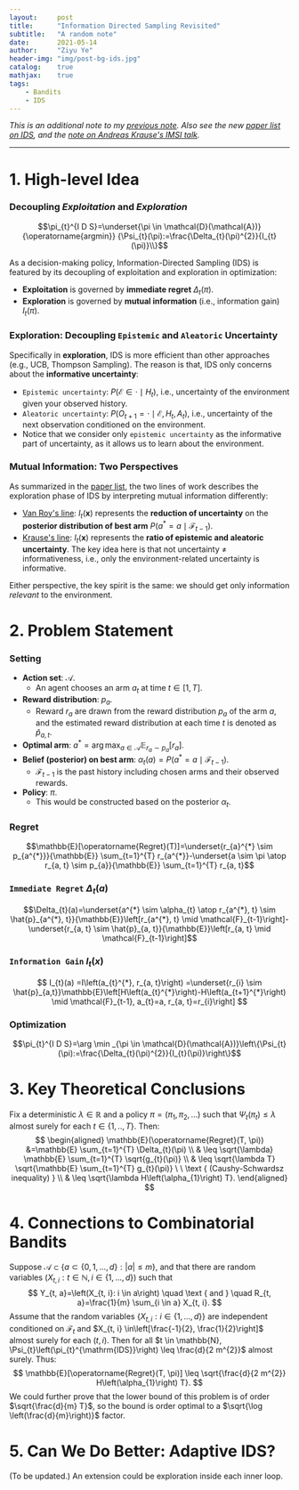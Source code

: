 ```yaml
---
layout:     post
title:      "Information Directed Sampling Revisited"
subtitle:   "A random note"
date:       2021-05-14
author:     "Ziyu Ye"
header-img: "img/post-bg-ids.jpg"
catalog:    true
mathjax:    true
tags:
    - Bandits
    - IDS
---
```


*This is an additional note to my [previous note](https://github.com/ZIYU-DEEP/efficient-online-decision-learning/blob/main/notes/21-05-10-notes-IDS.md). Also see the new [paper list on IDS](https://github.com/ZIYU-DEEP/efficient-online-decision-learning/blob/main/notes/Paper-List-on-Information-Directed-Sampling.md), and the [note on Andreas Krause's IMSI talk](https://github.com/ZIYU-DEEP/efficient-online-decision-learning/blob/main/notes/21-05-10-notes-IMSI-workshop.md).*

---

# 1. High-level Idea
### Decoupling *Exploitation* and *Exploration*
$$\pi_{t}^{I D S}=\underset{\pi \in \mathcal{D}(\mathcal{A})}{\operatorname{argmin}} {\Psi_{t}(\pi):=\frac{\Delta_{t}(\pi)^{2}}{I_{t}(\pi)}\\}$$

As a decision-making policy, Information-Directed Sampling (IDS) is featured by its decoupling of exploitation and exploration in optimization:
- **Exploitation** is governed by **immediate regret** $\Delta_{t}(\pi)$.
- **Exploration** is governed by **mutual information** (i.e., information gain) $I_{t}(\pi)$.

### Exploration: Decoupling `Epistemic` and `Aleatoric` Uncertainty
Specifically in **exploration**, IDS is more efficient than other approaches (e.g., UCB, Thompson Sampling). The reason is that, IDS only concerns about the **informative uncertainty**:
- `Epistemic uncertainty`: $P\left(\mathcal{E} \in \cdot \mid H_{t}\right)$, i.e., uncertainty of the environment given your observed history.
- `Aleatoric uncertainty`: $P\left(O_{t+1}=\cdot \mid \mathcal{E}, H_{t}, A_{t}\right)$, i.e., uncertainty of the next observation conditioned on the environment.
- Notice that we consider only `epistemic uncertainty` as the informative part of uncertainty, as it allows us to learn about the environment.

### Mutual Information: Two Perspectives
As summarized in the [paper list](https://github.com/ZIYU-DEEP/efficient-online-decision-learning/blob/main/notes/Paper-List-on-Information-Directed-Sampling.md), the two lines of work describes the exploration phase of IDS by interpreting mutual information differently:
- [Van Roy's line](https://github.com/ZIYU-DEEP/efficient-online-decision-learning/blob/main/notes/21-05-10-notes-IDS.md): $I_{t}(\mathbf{x})$ represents the **reduction of uncertainty** on the **posterior distribution of best arm** $P\left(a^{*}=a \mid \mathcal{F}_{t-1}\right)$.
- [Krause's line](https://github.com/ZIYU-DEEP/efficient-online-decision-learning/blob/main/notes/21-05-10-notes-IMSI-workshop.md): $I_{t}(\mathbf{x})$ represents the **ratio of epistemic and aleatoric uncertainty**. The key idea here is that not uncertainty $\neq$ informativeness, i.e., only the environment-related uncertainty is informative.

Either perspective, the key spirit is the same: we should get only information *relevant* to the environment.

# 2. Problem Statement
### Setting
- **Action set**: $\mathcal{A}$.
    - An agent chooses an arm $a_{t}$ at time $t \in[1, T]$.
- **Reward distribution**: $p_{a}$.
    - Reward $r_{a}$ are drawn from the reward distribution $p_{a}$ of the arm $a$, and the estimated reward distribution at each time $t$ is denoted as $\hat{p}_{a,t}$.
- **Optimal arm**: $a^{*}=\arg \max _{a \in \mathcal{A}} \mathbb{E}_{r_{a} \sim p_{a}}\left[r_{a}\right]$.
- **Belief (posterior) on best arm**: $\alpha_{t}(a)=P\left(a^{*}=a \mid \mathcal{F}_{t-1}\right)$.
    - $\mathcal{F}_{t-1}$ is the past history including chosen arms and their observed rewards.
- **Policy**: $\pi$.
    - This would be constructed based on the posterior $\alpha_{t}$.

### Regret
$$\mathbb{E}[\operatorname{Regret}(T)]=\underset{r_{a}^{*} \sim p_{a^{*}}}{\mathbb{E}} \sum_{t=1}^{T} r_{a^{*}}-\underset{a \sim \pi \atop r_{a, t} \sim p_{a}}{\mathbb{E}} \sum_{t=1}^{T} r_{a, t}$$

### `Immediate Regret` $\Delta_{t}(a)$
$$\Delta_{t}(a)=\underset{a^{*} \sim \alpha_{t} \atop r_{a^{*}, t} \sim \hat{p}_{a^{*}, t}}{\mathbb{E}}\left[r_{a^{*}, t} \mid \mathcal{F}_{t-1}\right]-\underset{r_{a, t} \sim \hat{p}_{a, t}}{\mathbb{E}}\left[r_{a, t} \mid \mathcal{F}_{t-1}\right]$$

### `Information Gain` $I_{t}(x)$
$$ I_{t}(a) =I\left(a_{t}^{*}, r_{a, t}\right) =\underset{r_{i} \sim \hat{p}_{a,t}}\mathbb{E}\left[H\left(a_{t}^{*}\right)-H\left(a_{t+1}^{*}\right) \mid \mathcal{F}_{t-1}, a_{t}=a, r_{a, t}=r_{i}\right] $$

### Optimization
$$\pi_{t}^{I D S}=\arg \min _{\pi \in \mathcal{D}(\mathcal{A})}\left\{\Psi_{t}(\pi):=\frac{\Delta_{t}(\pi)^{2}}{I_{t}(\pi)}\right\}$$

<!-- #### Regret Bound
$$
\mathbb{E}\left(\operatorname{Regret}\left(T, \pi^{I D S}\right)\right) \leq \sqrt{\frac{1}{2}|\mathcal{A}| H\left(\alpha_{1}\right) T}
$$ -->

# 3. Key Theoretical Conclusions
Fix a deterministic $\lambda \in \mathbb{R}$ and a policy $\pi=\left(\pi_{1}, \pi_{2}, \ldots\right)$ such that $\Psi_{t}\left(\pi_{t}\right) \leq \lambda$ almost surely for each $t \in\{1, . ., T\} .$ Then:
$$
\begin{aligned}
\mathbb{E}(\operatorname{Regret}(T, \pi)) &=\mathbb{E} \sum_{t=1}^{T} \Delta_{t}(\pi) \\
& \leq \sqrt{\lambda} \mathbb{E} \sum_{t=1}^{T} \sqrt{g_{t}(\pi)} \\
& \leq \sqrt{\lambda T} \sqrt{\mathbb{E} \sum_{t=1}^{T} g_{t}(\pi)} \ \ \text { (Caushy-Schwardsz inequality) } \\
& \leq \sqrt{\lambda H\left(\alpha_{1}\right) T}.
\end{aligned}
$$

# 4. Connections to Combinatorial Bandits
Suppose $\mathcal{A} \subset\{a \subset\{0,1, \ldots, d\}:|a| \leq m\}$, and that there are random variables $\left(X_{t, i}: t \in \mathbb{N}, i \in\{1, \ldots, d\}\right)$ such that
$$
Y_{t, a}=\left(X_{t, i}: i \in a\right) \quad \text { and } \quad R_{t, a}=\frac{1}{m} \sum_{i \in a} X_{t, i}.
$$
Assume that the random variables $\left\{X_{t, i}: i \in\{1, \ldots, d\}\right\}$ are independent conditioned on $\mathcal{F}_{t}$ and $X_{t, i} \in\left[\frac{-1}{2}, \frac{1}{2}\right]$ almost surely for each $(t, i) .$ Then for all $t \in \mathbb{N}, \Psi_{t}\left(\pi_{t}^{\mathrm{IDS}}\right) \leq \frac{d}{2 m^{2}}$ almost surely. Thus:
$$
\mathbb{E}[\operatorname{Regret}(T, \pi)] \leq \sqrt{\frac{d}{2 m^{2}} H\left(\alpha_{1}\right) T}.
$$
We could further prove that the lower bound of this problem is of order $\sqrt{\frac{d}{m} T}$, so the bound is order optimal to a $\sqrt{\log \left(\frac{d}{m}\right)}$ factor.


# 5. Can We Do Better: Adaptive IDS?
(To be updated.) An extension could be exploration inside each inner loop.
